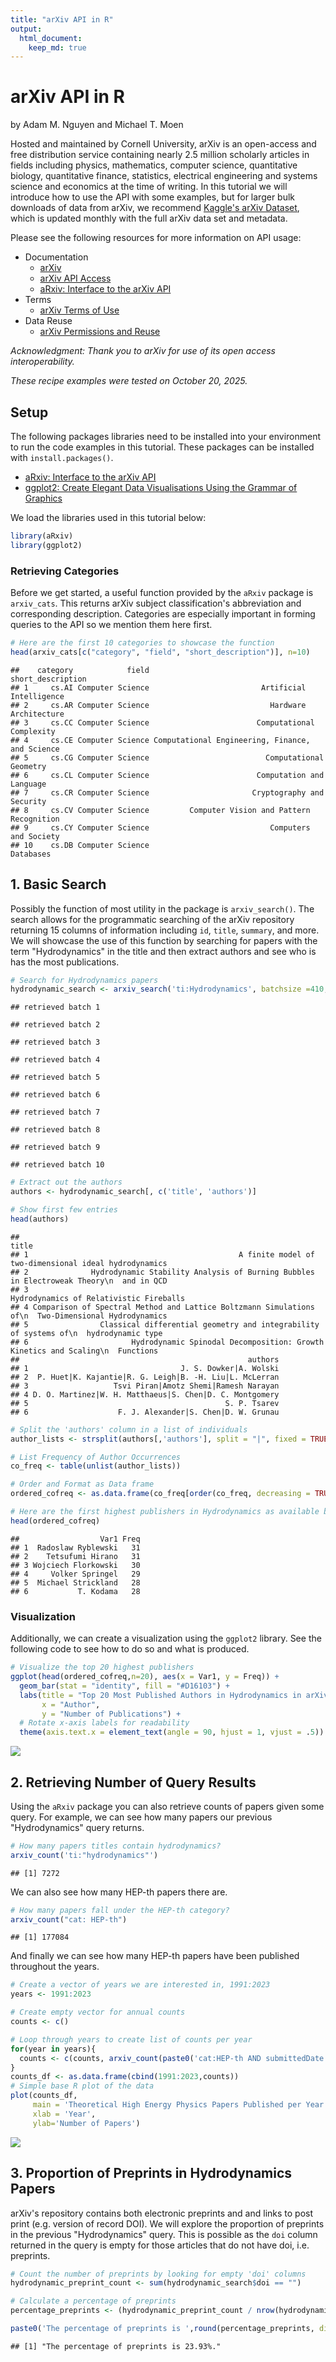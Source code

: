```yaml
---
title: "arXiv API in R"
output: 
  html_document:
    keep_md: true
---
```


# arXiv API in R

by Adam M. Nguyen and Michael T. Moen

Hosted and maintained by Cornell University, arXiv is an open-access and free distribution service containing nearly 2.5 million scholarly articles in fields including physics, mathematics, computer science, quantitative biology, quantitative finance, statistics, electrical engineering and systems science and economics at the time of writing. In this tutorial we will introduce how to use the API with some examples, but for larger bulk downloads of data from arXiv, we recommend <a href="https://www.kaggle.com/datasets/Cornell-University/arxiv/data" target="_blank">Kaggle's arXiv Dataset</a>, which is updated monthly with the full arXiv data set and metadata.

Please see the following resources for more information on API usage:

-   Documentation
    -   <a href="https://arxiv.org/" target="_blank">arXiv</a>
    -   <a href="https://info.arxiv.org/help/api/index.html" target="_blank">arXiv API Access</a>
    -   <a href="https://cran.r-project.org/web/packages/aRxiv/index.html" target="_blank">aRxiv: Interface to the arXiv API</a>
-   Terms
    -   <a href="https://info.arxiv.org/help/api/tou.html" target="_blank">arXiv Terms of Use</a>
-   Data Reuse
    -   <a href="https://info.arxiv.org/help/license/reuse.html" target="_blank">arXiv Permissions and Reuse</a>

*Acknowledgment: Thank you to arXiv for use of its open access interoperability.*

*These recipe examples were tested on October 20, 2025.*

## Setup

The following packages libraries need to be installed into your environment to run the code examples in this tutorial. These packages can be installed with `install.packages()`.

- <a href="https://cran.r-project.org/web/packages/aRxiv/index.html" target="_blank">aRxiv: Interface to the arXiv API</a>
- <a href="https://cran.r-project.org/web/packages/ggplot2/index.html" target="_blank">ggplot2: Create Elegant Data Visualisations Using the Grammar of Graphics</a>

We load the libraries used in this tutorial below:

``` r
library(aRxiv)
library(ggplot2)
```

### Retrieving Categories

Before we get started, a useful function provided by the `aRxiv` package is `arxiv_cats`. This returns arXiv subject classification's abbreviation and corresponding description. Categories are especially important in forming queries to the API so we mention them here first.


``` r
# Here are the first 10 categories to showcase the function
head(arxiv_cats[c("category", "field", "short_description")], n=10)
```

```
##    category            field                               short_description
## 1     cs.AI Computer Science                         Artificial Intelligence
## 2     cs.AR Computer Science                           Hardware Architecture
## 3     cs.CC Computer Science                        Computational Complexity
## 4     cs.CE Computer Science Computational Engineering, Finance, and Science
## 5     cs.CG Computer Science                          Computational Geometry
## 6     cs.CL Computer Science                        Computation and Language
## 7     cs.CR Computer Science                       Cryptography and Security
## 8     cs.CV Computer Science         Computer Vision and Pattern Recognition
## 9     cs.CY Computer Science                           Computers and Society
## 10    cs.DB Computer Science                                       Databases
```

## 1. Basic Search

Possibly the function of most utility in the package is `arxiv_search()`. The search allows for the programmatic searching of the arXiv repository returning 15 columns of information including `id`, `title`, `summary`, and more. We will showcase the use of this function by searching for papers with the term "Hydrodynamics" in the title and then extract authors and see who is has the most publications.


``` r
# Search for Hydrodynamics papers
hydrodynamic_search <- arxiv_search('ti:Hydrodynamics', batchsize =410, limit=10000, force = TRUE)
```

```
## retrieved batch 1
```

```
## retrieved batch 2
```

```
## retrieved batch 3
```

```
## retrieved batch 4
```

```
## retrieved batch 5
```

```
## retrieved batch 6
```

```
## retrieved batch 7
```

```
## retrieved batch 8
```

```
## retrieved batch 9
```

```
## retrieved batch 10
```

``` r
# Extract out the authors
authors <- hydrodynamic_search[, c('title', 'authors')]

# Show first few entries
head(authors)
```

```
##                                                                                                 title
## 1                                               A finite model of two-dimensional ideal hydrodynamics
## 2              Hydrodynamic Stability Analysis of Burning Bubbles in Electroweak Theory\n  and in QCD
## 3                                                             Hydrodynamics of Relativistic Fireballs
## 4 Comparison of Spectral Method and Lattice Boltzmann Simulations of\n  Two-Dimensional Hydrodynamics
## 5                Classical differential geometry and integrability of systems of\n  hydrodynamic type
## 6                       Hydrodynamic Spinodal Decomposition: Growth Kinetics and Scaling\n  Functions
##                                                   authors
## 1                                  J. S. Dowker|A. Wolski
## 2  P. Huet|K. Kajantie|R. G. Leigh|B. -H. Liu|L. McLerran
## 3                   Tsvi Piran|Amotz Shemi|Ramesh Narayan
## 4 D. O. Martinez|W. H. Matthaeus|S. Chen|D. C. Montgomery
## 5                                            S. P. Tsarev
## 6                    F. J. Alexander|S. Chen|D. W. Grunau
```

``` r
# Split the 'authors' column in a list of individuals
author_lists <- strsplit(authors[,'authors'], split = "|", fixed = TRUE)

# List Frequency of Author Occurrences 
co_freq <- table(unlist(author_lists))

# Order and Format as Data frame
ordered_cofreq <- as.data.frame(co_freq[order(co_freq, decreasing = TRUE)])

# Here are the first highest publishers in Hydrodynamics as available by the arXiv repository
head(ordered_cofreq)
```

```
##                  Var1 Freq
## 1  Radoslaw Ryblewski   31
## 2    Tetsufumi Hirano   31
## 3 Wojciech Florkowski   30
## 4     Volker Springel   29
## 5  Michael Strickland   28
## 6           T. Kodama   28
```

### Visualization

Additionally, we can create a visualization using the `ggplot2` library. See the following code to see how to do so and what is produced.


``` r
# Visualize the top 20 highest publishers
ggplot(head(ordered_cofreq,n=20), aes(x = Var1, y = Freq)) +
  geom_bar(stat = "identity", fill = "#D16103") +
  labs(title = "Top 20 Most Published Authors in Hydrodynamics in arXiv",
       x = "Author",
       y = "Number of Publications") +
  # Rotate x-axis labels for readability
  theme(axis.text.x = element_text(angle = 90, hjust = 1, vjust = .5))
```

![](arxiv_files/figure-html/unnamed-chunk-3-1.png)<!-- -->

## 2. Retrieving Number of Query Results

Using the `aRxiv` package you can also retrieve counts of papers given some query. For example, we can see how many papers our previous "Hydrodynamics" query returns.


``` r
# How many papers titles contain hydrodynamics?
arxiv_count('ti:"hydrodynamics"')
```

```
## [1] 7272
```

We can also see how many HEP-th papers there are.


``` r
# How many papers fall under the HEP-th category?
arxiv_count("cat: HEP-th")
```

```
## [1] 177084
```

And finally we can see how many HEP-th papers have been published throughout the years.


``` r
# Create a vector of years we are interested in, 1991:2023
years <- 1991:2023

# Create empty vector for annual counts
counts <- c()

# Loop through years to create list of counts per year
for(year in years){
  counts <- c(counts, arxiv_count(paste0('cat:HEP-th AND submittedDate:[',year,' TO ',year+1,']')))
}
counts_df <- as.data.frame(cbind(1991:2023,counts))
# Simple base R plot of the data
plot(counts_df,
     main = 'Theoretical High Energy Physics Papers Published per Year',
     xlab = 'Year',
     ylab='Number of Papers')
```

![](arxiv_files/figure-html/unnamed-chunk-6-1.png)<!-- -->

## 3. Proportion of Preprints in Hydrodynamics Papers

arXiv's repository contains both electronic preprints and and links to post print (e.g. version of record DOI). We will explore the proportion of preprints in the previous "Hydrodynamics" query. This is possible as the `doi` column returned in the query is empty for those articles that do not have doi, i.e. preprints.


``` r
# Count the number of preprints by looking for empty 'doi' columns
hydrodynamic_preprint_count <- sum(hydrodynamic_search$doi == "")

# Calculate a percentage of preprints
percentage_preprints <- (hydrodynamic_preprint_count / nrow(hydrodynamic_search)) * 100

paste0('The percentage of preprints is ',round(percentage_preprints, digits = 2),'%.')
```

```
## [1] "The percentage of preprints is 23.93%."
```


